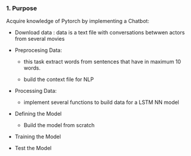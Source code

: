 ### 1. Purpose

Acquire knowledge of Pytorch by implementing a Chatbot:

- Download data : data is a text file with conversations betwwen actors from several movies

- Preprocesing Data: 

  - this task extract words from sentences that have in maximum 10 words.
  
  - build the context file for NLP
 
- Processing Data:

    - implement several functions to build data for a LSTM NN model
  
- Defining the Model
  
    - Build the model from scratch
    
- Training the Model

- Test the Model


